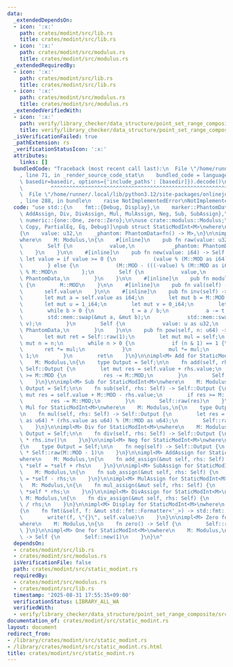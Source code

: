 ```yaml
---
data:
  _extendedDependsOn:
  - icon: ':x:'
    path: crates/modint/src/lib.rs
    title: crates/modint/src/lib.rs
  - icon: ':x:'
    path: crates/modint/src/modulus.rs
    title: crates/modint/src/modulus.rs
  _extendedRequiredBy:
  - icon: ':x:'
    path: crates/modint/src/lib.rs
    title: crates/modint/src/lib.rs
  - icon: ':x:'
    path: crates/modint/src/modulus.rs
    title: crates/modint/src/modulus.rs
  _extendedVerifiedWith:
  - icon: ':x:'
    path: verify/library_checker/data_structure/point_set_range_composite/src/main.rs
    title: verify/library_checker/data_structure/point_set_range_composite/src/main.rs
  _isVerificationFailed: true
  _pathExtension: rs
  _verificationStatusIcon: ':x:'
  attributes:
    links: []
  bundledCode: "Traceback (most recent call last):\n  File \"/home/runner/.local/lib/python3.12/site-packages/onlinejudge_verify/documentation/build.py\"\
    , line 71, in _render_source_code_stat\n    bundled_code = language.bundle(stat.path,\
    \ basedir=basedir, options={'include_paths': [basedir]}).decode()\n          \
    \         ^^^^^^^^^^^^^^^^^^^^^^^^^^^^^^^^^^^^^^^^^^^^^^^^^^^^^^^^^^^^^^^^^^^^^^^^^^^^^^^^^\n\
    \  File \"/home/runner/.local/lib/python3.12/site-packages/onlinejudge_verify/languages/rust.py\"\
    , line 288, in bundle\n    raise NotImplementedError\nNotImplementedError\n"
  code: "use std::{\n    fmt::{Debug, Display},\n    marker::PhantomData,\n    ops::{Add,\
    \ AddAssign, Div, DivAssign, Mul, MulAssign, Neg, Sub, SubAssign},\n};\n\nuse\
    \ numeric::{one::One, zero::Zero};\n\nuse crate::modulus::Modulus;\n\n#[derive(Clone,\
    \ Copy, PartialEq, Eq, Debug)]\npub struct StaticModInt<M>\nwhere\n    M: Modulus,\n\
    {\n    value: u32,\n    _phantom: PhantomData<fn() -> M>,\n}\n\nimpl<M> StaticModInt<M>\n\
    where\n    M: Modulus,\n{\n    #[inline]\n    pub fn raw(value: u32) -> Self {\n\
    \        Self {\n            value,\n            _phantom: PhantomData,\n    \
    \    }\n    }\n\n    #[inline]\n    pub fn new(value: i64) -> Self {\n       \
    \ let value = if value >= 0 {\n            (value % (M::MOD as i64)) as u32\n\
    \        } else {\n            (M::MOD - (((-value) % (M::MOD as i64)) as u32))\
    \ % M::MOD\n        };\n        Self {\n            value,\n            _phantom:\
    \ PhantomData,\n        }\n    }\n\n    #[inline]\n    pub fn modulus() -> u32\
    \ {\n        M::MOD\n    }\n\n    #[inline]\n    pub fn val(self) -> u32 {\n \
    \       self.value\n    }\n\n    #[inline]\n    pub fn inv(self) -> Self {\n \
    \       let mut a = self.value as i64;\n        let mut b = M::MOD as i64;\n \
    \       let mut u = 1_i64;\n        let mut v = 0_i64;\n        let mut t = 0_i64;\n\
    \        while b > 0 {\n            t = a / b;\n            a -= t * b;\n    \
    \        std::mem::swap(&mut a, &mut b);\n            std::mem::swap(&mut u, &mut\
    \ v);\n        }\n        Self {\n            value: u as u32,\n            _phantom:\
    \ PhantomData,\n        }\n    }\n\n    pub fn pow(self, n: u64) -> Self {\n \
    \       let mut ret = Self::raw(1);\n        let mut mul = self;\n        let\
    \ mut n = n;\n        while n > 0 {\n            if (n & 1) == 1 {\n         \
    \       ret *= mul;\n            }\n            mul *= mul;\n            n >>=\
    \ 1;\n        }\n        ret\n    }\n}\n\nimpl<M> Add for StaticModInt<M>\nwhere\n\
    \    M: Modulus,\n{\n    type Output = Self;\n\n    fn add(self, rhs: Self) ->\
    \ Self::Output {\n        let mut res = self.value + rhs.value;\n        if res\
    \ >= M::MOD {\n            res -= M::MOD;\n        }\n        Self::raw(res)\n\
    \    }\n}\n\nimpl<M> Sub for StaticModInt<M>\nwhere\n    M: Modulus,\n{\n    type\
    \ Output = Self;\n\n    fn sub(self, rhs: Self) -> Self::Output {\n        let\
    \ mut res = self.value + M::MOD - rhs.value;\n        if res >= M::MOD {\n   \
    \         res -= M::MOD;\n        }\n        Self::raw(res)\n    }\n}\n\nimpl<M>\
    \ Mul for StaticModInt<M>\nwhere\n    M: Modulus,\n{\n    type Output = Self;\n\
    \n    fn mul(self, rhs: Self) -> Self::Output {\n        let res = (self.value\
    \ as u64) * (rhs.value as u64) % (M::MOD as u64);\n        Self::raw(res as u32)\n\
    \    }\n}\n\nimpl<M> Div for StaticModInt<M>\nwhere\n    M: Modulus,\n{\n    type\
    \ Output = Self;\n\n    fn div(self, rhs: Self) -> Self::Output {\n        self\
    \ * rhs.inv()\n    }\n}\n\nimpl<M> Neg for StaticModInt<M>\nwhere\n    M: Modulus,\n\
    {\n    type Output = Self;\n\n    fn neg(self) -> Self::Output {\n        self\
    \ * Self::raw(M::MOD - 1)\n    }\n}\n\nimpl<M> AddAssign for StaticModInt<M>\n\
    where\n    M: Modulus,\n{\n    fn add_assign(&mut self, rhs: Self) {\n       \
    \ *self = *self + rhs\n    }\n}\n\nimpl<M> SubAssign for StaticModInt<M>\nwhere\n\
    \    M: Modulus,\n{\n    fn sub_assign(&mut self, rhs: Self) {\n        *self\
    \ = *self - rhs;\n    }\n}\n\nimpl<M> MulAssign for StaticModInt<M>\nwhere\n \
    \   M: Modulus,\n{\n    fn mul_assign(&mut self, rhs: Self) {\n        *self =\
    \ *self * rhs;\n    }\n}\n\nimpl<M> DivAssign for StaticModInt<M>\nwhere\n   \
    \ M: Modulus,\n{\n    fn div_assign(&mut self, rhs: Self) {\n        *self = *self\
    \ / rhs;\n    }\n}\n\nimpl<M> Display for StaticModInt<M>\nwhere\n    M: Modulus,\n\
    {\n    fn fmt(&self, f: &mut std::fmt::Formatter<'_>) -> std::fmt::Result {\n\
    \        write!(f, \"{}\", self.value)\n    }\n}\n\nimpl<M> Zero for StaticModInt<M>\n\
    where\n    M: Modulus,\n{\n    fn zero() -> Self {\n        Self::raw(0)\n   \
    \ }\n}\n\nimpl<M> One for StaticModInt<M>\nwhere\n    M: Modulus,\n{\n    fn one()\
    \ -> Self {\n        Self::new(1)\n    }\n}\n"
  dependsOn:
  - crates/modint/src/lib.rs
  - crates/modint/src/modulus.rs
  isVerificationFile: false
  path: crates/modint/src/static_modint.rs
  requiredBy:
  - crates/modint/src/modulus.rs
  - crates/modint/src/lib.rs
  timestamp: '2025-08-31 17:55:35+09:00'
  verificationStatus: LIBRARY_ALL_WA
  verifiedWith:
  - verify/library_checker/data_structure/point_set_range_composite/src/main.rs
documentation_of: crates/modint/src/static_modint.rs
layout: document
redirect_from:
- /library/crates/modint/src/static_modint.rs
- /library/crates/modint/src/static_modint.rs.html
title: crates/modint/src/static_modint.rs
---
```


